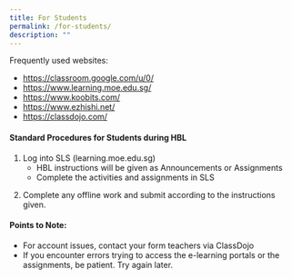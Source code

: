 ```yaml
---
title: For Students
permalink: /for-students/
description: ""
---
```

Frequently used websites:
* https://classroom.google.com/u/0/
* https://www.learning.moe.edu.sg/
* https://www.koobits.com/
* https://www.ezhishi.net/
* https://classdojo.com/

<h4><strong>Standard Procedures for Students during HBL</strong></h4>
<ol>
<li>Log into SLS (learning.moe.edu.sg)
<ul>
<li>HBL instructions will be given as Announcements or Assignments</li>
<li>Complete the activities and assignments in SLS</li>
</ul>
</li>
</ol>
<ol start="2">
<li>Complete any offline work and submit according to the instructions given.</li>
</ol>
<h4><strong>Points to Note:</strong></h4>
<ul>
<li>For account issues, contact your form teachers via ClassDojo</li>
<li>If you encounter errors trying to access the e-learning portals or the assignments, be patient. Try again later.</li>
</ul>
